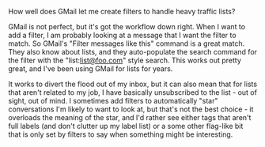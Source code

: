 <!--
.. title: Filters: GMail
.. date: 2010/06/01 13:57
.. slug: filters-gmail
.. link:
.. description:
.. tags: filters, gmail
-->


How well does GMail let me create filters to handle heavy traffic lists?

GMail is not perfect, but it's got the workflow down right.
When I want to add a filter, I am probably looking at a message that I want the filter to match. So GMail's "Filter messages like this" command is a great match. They also know about lists, and they auto-populate the search command for the filter with the "list:list@foo.com" style search. This works out pretty great, and I've been using GMail for lists for years.

It works to divert the flood out of my inbox, but it can also mean that for lists that aren't related to my job, I have basically unsubscribed to the list - out of sight, out of mind.
I sometimes add filters to automatically "star" conversations I'm likely to want to look at, but that's not the best choice - it overloads the meaning of the star, and I'd rather see either tags that aren't full labels (and don't clutter up my label list) or a some other flag-like bit that is only set by filters to say when something might be interesting.
